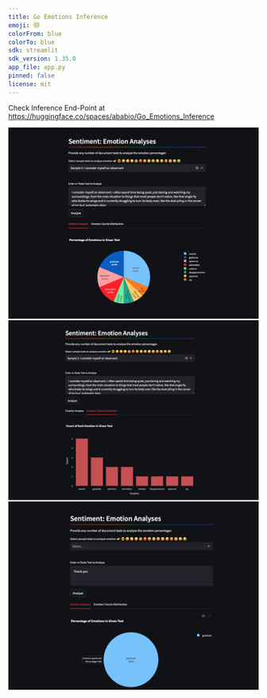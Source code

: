 ```yaml
---
title: Go Emotions Inference
emoji: 😻
colorFrom: blue
colorTo: blue
sdk: streamlit
sdk_version: 1.35.0
app_file: app.py
pinned: false
license: mit
---
```



Check Inference End-Point at https://huggingface.co/spaces/ababio/Go_Emotions_Inference


![Emotion Inference](image/2.png)
![Emotion Inference](image/1.png)
![Emotion Inference](image/3.png)
